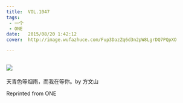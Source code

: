 ```yaml
---
title:	VOL.1047
tags:
 - 一个
 - ONE
date:	2015/08/20 1:42:12
cover:	http://image.wufazhuce.com/Fup3DazZq6d3n2pW8LgrDQ7PQpXO

---
```

![](http://image.wufazhuce.com/Fup3DazZq6d3n2pW8LgrDQ7PQpXO)
---

天青色等烟雨，而我在等你。by 方文山
 
Reprinted from ONE
